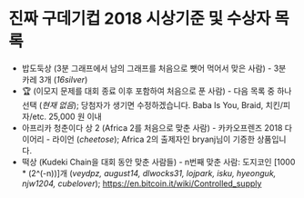 # 진짜 구데기컵 2018 시상기준 및 수상자 목록

* 밥도둑상 (3분 그래프에서 남의 그래프를 처음으로 뺏어 먹어서 맞은 사람) - 3분 카레 3개 (*16silver*)
* 🏆 (이모지 문제를 대회 종료 이후 포함하여 처음으로 푼 사람) - 다음 목록 중 하나 선택 (*현재 없음*); 당첨자가 생기면 수정하겠습니다.
Baba Is You, Braid, 치킨/피자/etc. 25,000 원 이내
* 아프리카 청춘이다 상 2 (Africa 2를 처음으로 맞춘 사람) - 카카오프렌즈 2018 다이어리 - 라이언 (*cheetose*); Africa 2의 출제자인 bryanj님이 기증한 상품입니다.
* 떡상 (Kudeki Chain을 대회 동안 맞춘 사람들) - n번째 맞춘 사람: 도지코인 [1000 * (2^(-n))]개 (*veydpz, august14, dlwocks31, lojpark, isku, hyeonguk, njw1204, cubelover*); https://en.bitcoin.it/wiki/Controlled_supply
